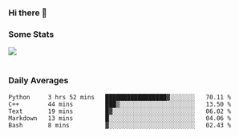 ### Hi there 👋

<!--
**haruishi43/haruishi43** is a ✨ _special_ ✨ repository because its `README.md` (this file) appears on your GitHub profile.

Here are some ideas to get you started:

- 🔭 I’m currently working on ...
- 🌱 I’m currently learning ...
- 👯 I’m looking to collaborate on ...
- 🤔 I’m looking for help with ...
- 💬 Ask me about ...
- 📫 How to reach me: ...
- 😄 Pronouns: ...
- ⚡ Fun fact: ...
-->

### Some Stats
<div>
  <img align="center" src="https://github-readme-stats.vercel.app/api?username=haruishi43&count_private=true&show_icons=true" />
</div>

</br>

### Daily Averages

<!--START_SECTION:waka-->
```text
Python     3 hrs 52 mins   █████████████████▓░░░░░░░   70.11 % 
C++        44 mins         ███▒░░░░░░░░░░░░░░░░░░░░░   13.50 % 
Text       19 mins         █▓░░░░░░░░░░░░░░░░░░░░░░░   06.02 % 
Markdown   13 mins         █░░░░░░░░░░░░░░░░░░░░░░░░   04.06 % 
Bash       8 mins          ▓░░░░░░░░░░░░░░░░░░░░░░░░   02.43 % 
```
<!--END_SECTION:waka-->
